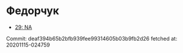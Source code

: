 # Федорчук
- [29: NA](29.md)

Commit: deaf394b65b2bfb939fee99314605b03b9fb2d26
 fetched at: 20201115-024759
